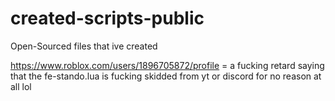 # created-scripts-public
Open-Sourced files that ive created

https://www.roblox.com/users/1896705872/profile = a fucking retard saying that the fe-stando.lua is fucking skidded from yt or discord for no reason at all lol
